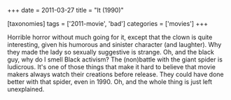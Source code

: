 +++
date = 2011-03-27
title = "It (1990)"

[taxonomies]
tags = ['2011-movie', 'bad']
categories = ['movies']
+++

Horrible horror without much going for it, except that the clown is
quite interesting, given his humorous and sinister character (and
laughter). Why they made the lady so sexually suggestive is strange. Oh,
and the black guy, why do I smell Black activism? The (non)battle with
the giant spider is ludicrous. It\'s one of those things that make it
hard to believe that movie makers always watch their creations before
release. They could have done better with that spider, even in 1990. Oh,
and the whole thing is just left unexplained.

